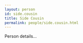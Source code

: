 ```yaml
---
layout: person
id: side.cousin
title: Side Cousin
permalink: people/side.cousin.html
---
```


Person details...